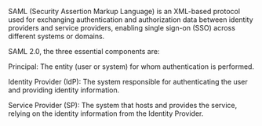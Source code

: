 SAML (Security Assertion Markup Language) is an XML-based protocol used for exchanging authentication and authorization data between identity providers and service providers, enabling single sign-on (SSO) across different systems or domains.


SAML 2.0, the three essential components are:

Principal: The entity (user or system) for whom authentication is performed.

Identity Provider (IdP): The system responsible for authenticating the user and providing identity information.

Service Provider (SP): The system that hosts and provides the service, relying on the identity information from the Identity Provider.

